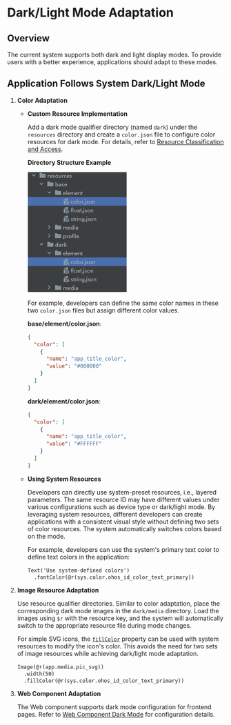 # Dark/Light Mode Adaptation  

## Overview  

The current system supports both dark and light display modes. To provide users with a better experience, applications should adapt to these modes.  

## Application Follows System Dark/Light Mode  

1. **Color Adaptation**  

    - **Custom Resource Implementation**  

      Add a dark mode qualifier directory (named `dark`) under the `resources` directory and create a `color.json` file to configure color resources for dark mode. For details, refer to [Resource Classification and Access](#).  

      **Directory Structure Example**  

      ![colorJsonDir](./figures/colorJsonDir.png)  

      For example, developers can define the same color names in these two `color.json` files but assign different color values.  

      **base/element/color.json**:  
      ```json
      {
        "color": [
          {
            "name": "app_title_color",
            "value": "#000000"
          }
        ]
      }
      ```  

      **dark/element/color.json**:  
      ```json
      {
        "color": [
          {
            "name": "app_title_color",
            "value": "#FFFFFF"
          }
        ]
      }
      ```  

    - **Using System Resources**  

      Developers can directly use system-preset resources, i.e., layered parameters. The same resource ID may have different values under various configurations such as device type or dark/light mode. By leveraging system resources, different developers can create applications with a consistent visual style without defining two sets of color resources. The system automatically switches colors based on the mode.  

      For example, developers can use the system's primary text color to define text colors in the application:  

      ```cangjie
      Text('Use system-defined colors')
        .fontColor(@r(sys.color.ohos_id_color_text_primary))
      ```  

2. **Image Resource Adaptation**  

    Use resource qualifier directories. Similar to color adaptation, place the corresponding dark mode images in the `dark/media` directory. Load the images using `$r` with the resource key, and the system will automatically switch to the appropriate resource file during mode changes.  

    For simple SVG icons, the [`fillColor`](./cj-graphics-display.md#display-vector-graphics) property can be used with system resources to modify the icon's color. This avoids the need for two sets of image resources while achieving dark/light mode adaptation.  

    ```cangjie
    Image(@r(app.media.pic_svg))
      .width(50)
      .fillColor(@r(sys.color.ohos_id_color_text_primary))
    ```  

3. **Web Component Adaptation**  

    The Web component supports dark mode configuration for frontend pages. Refer to [Web Component Dark Mode](../../../Dev_Guide/source_en/web/cj-web-set-dark-mode.md) for configuration details.